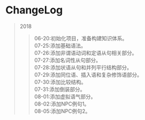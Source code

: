 # ChangeLog

>2018
>>06-20:初始化项目，准备构建知识体系。<br>
>>07-25:添加基础语法。<br>
>>07-26:添加非谓语动词和定语从句相关部分。<br>
>>07-27:添加名词性从句部分。<br>
>>07-28:添加状语从句和并列平行结构部分。<br>
>>07-29:添加同位语、插入语和复杂修饰语部分。<br>
>>07-30:添加比较结构。<br>
>>07-31:添加倒装部分。<br>
>>08-01:添加虚拟语气部分。<br>
>>08-02:添加NPC例句1。<br>
>>08-05:添加NPC例句2。<br>



